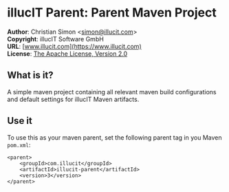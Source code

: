 illucIT Parent: Parent Maven Project
====================================

**Author**: Christian Simon <[simon@illucit.com](mailto:simon@illucit.com)>  
**Copyright**: illucIT Software GmbH  
**URL**: [www.illucit.com](https://www.illucit.com)  
**License**: [The Apache License, Version 2.0](http://www.apache.org/licenses/LICENSE-2.0.txt)

What is it?
-----------
A simple maven project containing all relevant maven build configurations and default settings for illucIT Maven artifacts.

Use it
------

To use this as your maven parent, set the following parent tag in you Maven ``pom.xml``:

    <parent>
        <groupId>com.illucit</groupId>
        <artifactId>illucit-parent</artifactId>
        <version>3</version>
    </parent>
